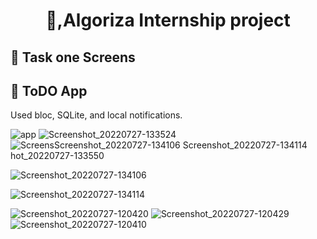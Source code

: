 <h1 align="center"> 👋,Algoriza Internship project </h1>

## 📱 Task one Screens
## 📱 ToDO App
Used bloc, SQLite, and local notifications.


![app](https://user-images.githubusercontent.com/72301777/181237776-5e69d8bd-ba4b-4890-9a82-1ed4bd818c0c.png)
![Screenshot_20220727-133524](https://user-images.githubusercontent.com/72301777/181237782-c5be2679-5f4c-45e4-a118-42866d1af35b.jpg)
![Screens![Screenshot_20220727-134106](https://user-images.githubusercontent.com/72301777/181238532-957f9d45-b9d9-4feb-86a4-ee1505e8b15d.jpg)
![Screenshot_20220727-134114](https://user-images.githubusercontent.com/72301777/181238535-a7f1c442-d084-4bc8-afb5-62972002b014.jpg)
hot_20220727-133550](https://user-images.githubusercontent.com/72301777/181237790-b9ef16ce-fb7c-42b8-9fef-7b8a39c31ac6.jpg)


![Screenshot_20220727-134106](https://user-images.githubusercontent.com/72301777/181238546-b2cbdead-84d5-4a33-ab0f-1fa0f6480bbd.jpg)

![Screenshot_20220727-134114](https://user-images.githubusercontent.com/72301777/181238538-ace8eca8-ede1-45eb-aa1d-4467cd48095f.jpg)



![Screenshot_20220727-120420](https://user-images.githubusercontent.com/72301777/181237794-1fa97e0f-32ef-4241-92a4-6cfcdd6b0568.jpg)
![Screenshot_20220727-120429](https://user-images.githubusercontent.com/72301777/181237805-9032fac6-41ec-4a8e-86ce-39761dbc742d.jpg)
![Screenshot_20220727-120410](https://user-images.githubusercontent.com/72301777/181237811-5a1f0af2-d933-4da5-812f-ae52e3ed3c28.jpg)



